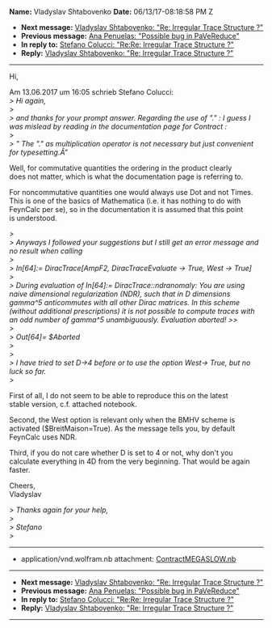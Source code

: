 **Name:** Vladyslav Shtabovenko
**Date:** 06/13/17-08:18:58 PM Z

  - **Next message:** [Vladyslav Shtabovenko: "Re: Irregular Trace
    Structure ?"](1273.html)
  - **Previous message:** [Ana Penuelas: "Possible bug in
    PaVeReduce"](1271.html)
  - **In reply to:** [Stefano Colucci: "Re:Re: Irregular Trace Structure
    ?"](1270.html)
  - **Reply:** [Vladyslav Shtabovenko: "Re: Irregular Trace Structure
    ?"](1273.html)

-----

Hi,  

Am 13.06.2017 um 16:05 schrieb Stefano Colucci:  
*\> Hi again,*  
*\>*  
*\> and thanks for your prompt answer. Regarding the use of "." : I
guess I was mislead by reading in the documentation page for Contract
:*  
*\>*  
*\> " The "." as multiplication operator is not necessary but just
convenient for typesetting.Â”*  

Well, for commutative quantities the ordering in the product clearly  
does not matter, which is what the documentation page is referring to.  

For noncommutative quantities one would always use Dot and not Times.  
This is one of the basics of Mathematica (i.e. it has nothing to do
with  
FeynCalc per se), so in the documentation it is assumed that this
point  
is understood.  

*\>*  
*\> Anyways I followed your suggestions but I still get an error message
and no result when calling*  
*\>*  
*\> In[64]:= DiracTrace[AmpF2, DiracTraceEvaluate -\> True,
West -\> True]*  
*\>*  
*\> During evaluation of In[64]:= DiracTrace::ndranomaly: You
are using naive dimensional regularization (NDR), such that in D
dimensions gamma^5 anticommutes with all other Dirac matrices. In this
scheme (without additional prescriptions) it is not possible to compute
traces with an odd number of gamma^5 unambiguously. Evaluation aborted\!
\>\>*  
*\>*  
*\> Out[64]= $Aborted*  
*\>*  
*\>*  
*\> I have tried to set D-\>4 before or to use the option West-\> True,
but no luck so far.*  
*\>*  

First of all, I do not seem to be able to reproduce this on the latest  
stable version, c.f. attached notebook.  

Second, the West option is relevant only when the BMHV scheme is  
activated ($BreitMaison=True). As the message tells you, by default  
FeynCalc uses NDR.  

Third, if you do not care whether D is set to 4 or not, why don't you  
calculate everything in 4D from the very beginning. That would be
again  
faster.  

Cheers,  
Vladyslav  

*\> Thanks again for your help,*  
*\>*  
*\> Stefano*  
*\>*  

-----

  - application/vnd.wolfram.nb attachment:
    [ContractMEGASLOW.nb](att-1272/01-ContractMEGASLOW.nb)

-----

  - **Next message:** [Vladyslav Shtabovenko: "Re: Irregular Trace
    Structure ?"](1273.html)
  - **Previous message:** [Ana Penuelas: "Possible bug in
    PaVeReduce"](1271.html)
  - **In reply to:** [Stefano Colucci: "Re:Re: Irregular Trace Structure
    ?"](1270.html)
  - **Reply:** [Vladyslav Shtabovenko: "Re: Irregular Trace Structure
    ?"](1273.html)

-----

